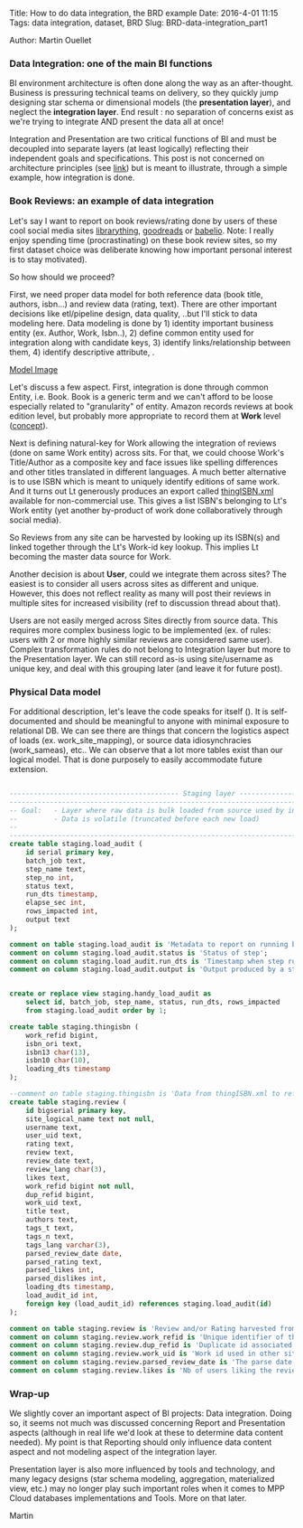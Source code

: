 Title: How to do data integration, the BRD example
Date: 2016-4-01 11:15
Tags: data integration, dataset, BRD
Slug: BRD-data-integration_part1


Author: Martin Ouellet

### Data Integration: one of the main BI functions

BI environment architecture is often done along the way as an after-thought. Business is pressuring technical teams on delivery, so they quickly jump designing star schema or dimensional models (the **presentation layer**), and neglect the **integration layer**.  End result : no separation of concerns exist as we're trying to integrate AND present the data all at once!

Integration and Presentation are two critical functions of BI and must be decoupled into separate layers (at least logically) reflecting their independent goals and specifications. This post is not concerned on architecture principles (see [link](http://martin-ouellet.blogspot.ch/2013/08/bi-ideal-platform.html)) but is meant to illustrate, through a simple example, how integration is done.

### Book Reviews: an example of data integration

Let's say I want to report on book reviews/rating done by users of these cool social media sites [librarything](https://librarything.com), [goodreads](https://goodreads.com) or [babelio](http:babelio). Note: I really enjoy spending time (procrastinating) on these book review sites, so my first dataset choice was deliberate knowing how important personal interest is to stay motivated).

So how should we proceed?

First, we need proper data model for both reference data (book title, authors, isbn...) and review data (rating, text).  There are other important decisions like etl/pipeline design, data quality, ..but I'll stick to data modeling here. Data modeling is done by 1) identity important business entity (ex. Author, Work, Isbn..), 2) define common entity used for integration along with candidate keys, 3) identify links/relationship between them, 4) identify descriptive attribute, .  


[Model Image]({filename}/images/blog/BRD_model.jpeg)

Let's discuss a few aspect.  First, integration is done through common Entity, i.e. Book.  Book is a generic term and we can't afford to be loose especially related to "granularity" of entity.  Amazon records reviews at book edition level, but probably more appropriate to record them at **Work** level ([concept](https://www.librarything.com/concepts)).

Next is defining natural-key for Work allowing the integration of reviews (done on same Work entity) across sits.  For that, we could choose Work's Title/Author as a composite key and face issues like spelling differences and other titles translated in different languages. A much better alternative is to use ISBN which is meant to uniquely identify editions of same work. And it turns out Lt generously produces an export called [thingISBN.xml](http://www.librarything.com/wiki/index.php/LibraryThing_APIs) available for non-commercial use.  This gives a list ISBN's belonging to Lt's Work entity (yet another by-product of work done collaboratively through social media).

So Reviews from any site can be harvested by looking up its ISBN(s) and linked together through the Lt's Work-id key lookup. This implies Lt becoming the master data source for Work.

Another decision is about **User**, could we integrate them across sites? The easiest is to consider all users across sites as different and unique. However, this does not reflect reality as many will post their reviews in multiple sites for increased visibility (ref to discussion thread about that).

Users are not easily merged across Sites directly from source data. This requires more complex business logic to be implemented (ex. of rules: users with 2 or more highly similar reviews are considered same user). Complex transformation rules do not belong to Integration layer but more to the Presentation layer.  We can still record as-is using site/username as unique key, and deal with this grouping later (and leave it for future post).


### Physical Data model

For additional description, let's leave the code speaks for itself (). It is self-documented and should be meaningful to anyone with minimal exposure to relational DB. We can see there are things that concern the logistics aspect of loads (ex. work_site_mapping), or source data idiosynchracies (work_sameas), etc..  We can observe that a lot more tables exist than our logical model.  That is done purposely to easily accommodate future extension.

```sql

------------------------------------------ Staging layer -----------------------------------------------
--------------------------------------------------------------------------------------------------------
-- Goal:   - Layer where raw data is bulk loaded from source used by integration ELT steps
--		   - Data is volatile (truncated before each new load)
--
--------------------------------------------------------------------------------------------------------
create table staging.load_audit (
    id serial primary key,
    batch_job text,
    step_name text,
    step_no int,
    status text,
    run_dts timestamp,
    elapse_sec int,
    rows_impacted int,
    output text
);

comment on table staging.load_audit is 'Metadata to report on running batch_job/steps';
comment on column staging.load_audit.status is 'Status of step';
comment on column staging.load_audit.run_dts is 'Timestamp when step run (useful for things like limiting harvest period)';
comment on column staging.load_audit.output is 'Output produced by a step like error msg when failure or additional info';


create or replace view staging.handy_load_audit as
    select id, batch_job, step_name, status, run_dts, rows_impacted
    from staging.load_audit order by 1;

create table staging.thingisbn (
    work_refid bigint,
    isbn_ori text,
    isbn13 char(13),
    isbn10 char(10),
    loading_dts timestamp
);

--comment on table staging.thingisbn is 'Data from thingISBN.xml to refresh reference work/isbn data (duplicates for couple (work_id,isbn) exist in source)';
create table staging.review (
    id bigserial primary key,
    site_logical_name text not null,
    username text,
    user_uid text,
    rating text,
    review text,
    review_date text,
    review_lang char(3),
    likes text,
    work_refid bigint not null,
    dup_refid bigint,
    work_uid text,
    title text,
    authors text,
    tags_t text,
    tags_n text,
    tags_lang varchar(3),
    parsed_review_date date,
    parsed_rating text,
    parsed_likes int,
    parsed_dislikes int,
    loading_dts timestamp,
    load_audit_id int,
    foreign key (load_audit_id) references staging.load_audit(id)
);

comment on table staging.review is 'Review and/or Rating harvested from site';
comment on column staging.review.work_refid is 'Unique identifier of the book as a piece of work (ref to lt)';
comment on column staging.review.dup_refid is 'Duplicate id associated to a unique "master" work_refid (duplicates exist in lt)';
comment on column staging.review.work_uid is 'Work id used in other site; to map with lt''s work_refid during harvest';
comment on column staging.review.parsed_review_date is 'The parse date from raw string';
comment on column staging.review.likes is 'Nb of users liking the review (concept likes, green flag)';
```

### Wrap-up

We slightly cover an important aspect of BI projects: Data integration. Doing so, it seems not much was discussed concerning Report and Presentation aspects (although in real life we'd look at these to determine data content needed). My point is that Reporting should only influence data content aspect and not modeling aspect of the integration layer.

Presentation layer is also more influenced by tools and technology, and many legacy designs (star schema modeling, aggregation, materialized view, etc.) may no longer play such important roles when it comes to MPP Cloud databases implementations and Tools.  More on that later.

Martin
